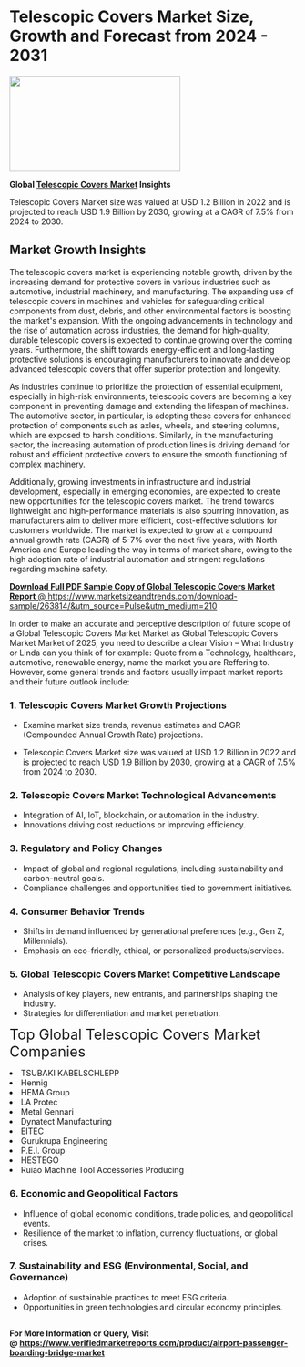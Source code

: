 <H1>Telescopic Covers Market Size, Growth and Forecast from 2024 - 2031</H1><img class="aligncenter size-medium wp-image-584254" src="https://thirdeyenews.in/wp-content/uploads/2024/09/Global-Market-Research-300x168.jpeg" alt="" width="300" height="168" /><p><strong>Global&nbsp;<a href="https://www.marketsizeandtrends.com/download-sample/263814/&amp;utm_source=Pulse&amp;utm_medium=210">Telescopic Covers Market</a> Insights</strong></p><p>Telescopic Covers Market size was valued at USD 1.2 Billion in 2022 and is projected to reach USD 1.9 Billion by 2030, growing at a CAGR of 7.5% from 2024 to 2030.</p><p><h2>Market Growth Insights</h2> <p>The telescopic covers market is experiencing notable growth, driven by the increasing demand for protective covers in various industries such as automotive, industrial machinery, and manufacturing. The expanding use of telescopic covers in machines and vehicles for safeguarding critical components from dust, debris, and other environmental factors is boosting the market's expansion. With the ongoing advancements in technology and the rise of automation across industries, the demand for high-quality, durable telescopic covers is expected to continue growing over the coming years. Furthermore, the shift towards energy-efficient and long-lasting protective solutions is encouraging manufacturers to innovate and develop advanced telescopic covers that offer superior protection and longevity.</p> <p><a href="#"></a></p> <p>As industries continue to prioritize the protection of essential equipment, especially in high-risk environments, telescopic covers are becoming a key component in preventing damage and extending the lifespan of machines. The automotive sector, in particular, is adopting these covers for enhanced protection of components such as axles, wheels, and steering columns, which are exposed to harsh conditions. Similarly, in the manufacturing sector, the increasing automation of production lines is driving demand for robust and efficient protective covers to ensure the smooth functioning of complex machinery.</p> <p>Additionally, growing investments in infrastructure and industrial development, especially in emerging economies, are expected to create new opportunities for the telescopic covers market. The trend towards lightweight and high-performance materials is also spurring innovation, as manufacturers aim to deliver more efficient, cost-effective solutions for customers worldwide. The market is expected to grow at a compound annual growth rate (CAGR) of 5-7% over the next five years, with North America and Europe leading the way in terms of market share, owing to the high adoption rate of industrial automation and stringent regulations regarding machine safety.</p> <p><a href="#"></p><p><span class=""><strong>Download Full PDF Sample Copy of Global Telescopic Covers Market Report</strong> @ <a href="https://www.marketsizeandtrends.com/download-sample/263814/&amp;utm_source=Pulse&amp;utm_medium=210" target="_blank">https://www.marketsizeandtrends.com/download-sample/263814/&amp;utm_source=Pulse&amp;utm_medium=210</a></span></p><p>In order to make an accurate and perceptive description of future scope of a Global&nbsp;Telescopic Covers Market Market as Global&nbsp;Telescopic Covers Market Market of 2025, you need to describe a clear Vision &ndash; What Industry or Linda can you think of for example: Quote from a Technology, healthcare, automotive, renewable energy, name the market you are Reffering to. However, some general trends and factors usually impact market reports and their future outlook include:</p><h3>1.&nbsp;<strong>Telescopic Covers Market Growth Projections</strong></h3><ul><li>Examine market size trends, revenue estimates and CAGR (Compounded Annual Growth Rate) projections.</li><li><p>Telescopic Covers Market size was valued at USD 1.2 Billion in 2022 and is projected to reach USD 1.9 Billion by 2030, growing at a CAGR of 7.5% from 2024 to 2030.</p></li></ul><h3>2.&nbsp;<strong>Telescopic Covers Market Technological Advancements</strong></h3><ul><li>Integration of AI, IoT, blockchain, or automation in the industry.</li><li>Innovations driving cost reductions or improving efficiency.</li></ul><h3>3.&nbsp;<strong>Regulatory and Policy Changes</strong></h3><ul><li>Impact of global and regional regulations, including sustainability and carbon-neutral goals.</li><li>Compliance challenges and opportunities tied to government initiatives.</li></ul><h3>4.&nbsp;<strong>Consumer Behavior Trends</strong></h3><ul><li>Shifts in demand influenced by generational preferences (e.g., Gen Z, Millennials).</li><li>Emphasis on eco-friendly, ethical, or personalized products/services.</li></ul><h3>5.&nbsp;<strong>Global Telescopic Covers Market Competitive Landscape</strong></h3><ul><li>Analysis of key players, new entrants, and partnerships shaping the industry.</li><li>Strategies for differentiation and market penetration.</li></ul><p data-pm-slice="1 1 []"><span style="color: inherit; font-family: inherit; font-size: 25px;">Top Global Telescopic Covers Market Companies</span></p><div class="" data-test-id=""><p><li>TSUBAKI KABELSCHLEPP</li><li> Hennig</li><li> HEMA Group</li><li> LA Protec</li><li> Metal Gennari</li><li> Dynatect Manufacturing</li><li> EITEC</li><li> Gurukrupa Engineering</li><li> P.E.I. Group</li><li> HESTEGO</li><li> Ruiao Machine Tool Accessories Producing</li></p></div><h3>6.&nbsp;<strong>Economic and Geopolitical Factors</strong></h3><ul><li>Influence of global economic conditions, trade policies, and geopolitical events.</li><li>Resilience of the market to inflation, currency fluctuations, or global crises.</li></ul><h3>7.&nbsp;<strong>Sustainability and ESG (Environmental, Social, and Governance)</strong></h3><ul><li>Adoption of sustainable practices to meet ESG criteria.</li><li>Opportunities in green technologies and circular economy principles.</li></ul><h2><strong style="font-size: 14px;">For More Information or Query, Visit @&nbsp;</strong><a style="background-color: #ffffff; font-size: 14px;" href="https://www.marketsizeandtrends.com/report/telescopic-covers-market/" target="_blank">https://www.verifiedmarketreports.com/product/airport-passenger-boarding-bridge-market</a></h2>
